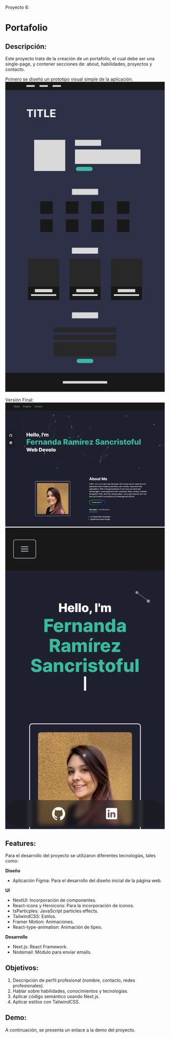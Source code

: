 Proyecto 6: 
# Portafolio

## **Descripción:**
Este proyecto trata de la creación de un portafolio, el cual debe ser una single-page, y contener secciones de: about, habilidades, proyectos y contacto.

Primero se diseñó un prototipo visual simple de la aplicación.
![Imagen del prototipo de diseño de la aplicación](/public/readme/design.png)

Versión Final:
![Imagen de la aplicación versión desk](/public/readme/final-desk.png)
![Imagen de la aplicación versión mobile](/public/readme/final-mobile.png)

## **Features:**
Para el desarrollo del proyecto se utilizaron diferentes tecnologías, tales como:

**Diseño**
- Aplicación Figma: Para el desarrollo del diseño inicial de la página web.

**UI**
- NextUI: Incorporación de componentes.
- React-icons y Heroicons: Para la incorporación de íconos.
- tsParticples: JavaScript particles effects.
- TailwindCSS: Estilos.
- Framer Motion: Animaciones.
- React-type-animation: Animación de tipeo.

**Desarrollo**
- Next.js: React Framework.
- Nodemail: Módulo para enviar emails.

## **Objetivos:**
1. Descripción de perfil profesional (nombre, contacto, redes profesionales).
2. Hablar sobre habilidades, conocimientos y tecnologías.
3. Aplicar código semántico usando Next.js.
4. Aplicar estilos con TailwindCSS.

## **Demo:**
A continuación, se presenta un enlace a la demo del proyecto.

